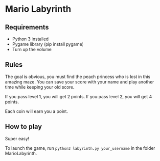 # Mario Labyrinth

## Requirements

- Python 3 installed
- Pygame library (pip install pygame)
- Turn up the volume

## Rules

The goal is obvious, you must find the peach princess who is lost in this amazing maze.
You can save your score with your name and play another time while keeping your old score.

If you pass level 1, you will get 2 points.
If you pass level 2, you will get 4 points.

Each coin will earn you a point.

## How to play

Super easy!

To launch the game, run `python3 labyrinth.py your_username` in the folder MarioLabyrinth.

